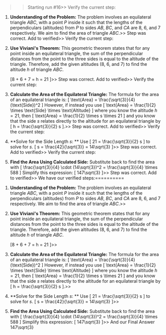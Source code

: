>> Starting run #16>> 
Verify the current step: 
1. **Understanding of the Problem:** The problem involves an equilateral triangle $ABC$, with a point $P$ inside it such that the lengths of the perpendiculars (altitudes) from $P$ to sides $AB$, $BC$, and $CA$ are 8, 6, and 7 respectively. We aim to find the area of triangle $ABC$.>> 
Step was correct. Add to verified>> 
Verify the current step: 
2. **Use Viviani's Theorem:** This geometric theorem states that for any point inside an equilateral triangle, the sum of the perpendicular distances from the point to the three sides is equal to the altitude of the triangle. Therefore, add the given altitudes (8, 6, and 7) to find the altitude $h$ of triangle $ABC$. 
   
   \[8 + 6 + 7 = h = 21 \]>> 
Step was correct. Add to verified>> 
Verify the current step: 
3. **Calculate the Area of the Equilateral Triangle:** The formula for the area of an equilateral triangle is:
   \[ 
   \text{Area} = \frac{\sqrt{3}}{4} (\text{Side})^2
   \]
   However, if instead you use \[ \text{Area} = \frac{1}{2} \times \text{Side} \times \text{Altitude} \] where you know the altitude $h = 21$, then \[ \text{Area} = \frac{1}{2} \times s \times 21 \] and you know that the side $s$ relates directly to the altitude for an equilateral triangle by \[ h = \frac{\sqrt{3}}{2} s \].>> 
Step was correct. Add to verified>> 
Verify the current step: 
4. **Solve for the Side Length $s$: ** Use \[ 21 = \frac{\sqrt{3}}{2} s \] to solve for $s$.
   \[
   s = \frac{42}{\sqrt{3}} = 14\sqrt{3}
   \]>> 
Step was correct. Add to verified>> 
Verify the current step: 
5. **Find the Area Using Calculated Side:**
   Substitute back to find the area with \[ \frac{\sqrt{3}}{4} \cdot (14\sqrt{3})^2 = \frac{\sqrt{3}}{4} \times 588 \]
   Simplify this expression:
   \[ 147\sqrt{3} \]>> 
Step was correct. Add to verified>> 
We have our verified steps:==========

>> 
1. **Understanding of the Problem:** The problem involves an equilateral triangle $ABC$, with a point $P$ inside it such that the lengths of the perpendiculars (altitudes) from $P$ to sides $AB$, $BC$, and $CA$ are 8, 6, and 7 respectively. We aim to find the area of triangle $ABC$.>> 
2. **Use Viviani's Theorem:** This geometric theorem states that for any point inside an equilateral triangle, the sum of the perpendicular distances from the point to the three sides is equal to the altitude of the triangle. Therefore, add the given altitudes (8, 6, and 7) to find the altitude $h$ of triangle $ABC$. 
   
   \[8 + 6 + 7 = h = 21 \]>> 
3. **Calculate the Area of the Equilateral Triangle:** The formula for the area of an equilateral triangle is:
   \[ 
   \text{Area} = \frac{\sqrt{3}}{4} (\text{Side})^2
   \]
   However, if instead you use \[ \text{Area} = \frac{1}{2} \times \text{Side} \times \text{Altitude} \] where you know the altitude $h = 21$, then \[ \text{Area} = \frac{1}{2} \times s \times 21 \] and you know that the side $s$ relates directly to the altitude for an equilateral triangle by \[ h = \frac{\sqrt{3}}{2} s \].>> 
4. **Solve for the Side Length $s$: ** Use \[ 21 = \frac{\sqrt{3}}{2} s \] to solve for $s$.
   \[
   s = \frac{42}{\sqrt{3}} = 14\sqrt{3}
   \]>> 
5. **Find the Area Using Calculated Side:**
   Substitute back to find the area with \[ \frac{\sqrt{3}}{4} \cdot (14\sqrt{3})^2 = \frac{\sqrt{3}}{4} \times 588 \]
   Simplify this expression:
   \[ 147\sqrt{3} \]>> 
And our Final Answer
147\sqrt{3}